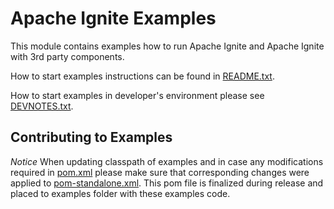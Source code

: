 # Apache Ignite Examples

This module contains examples how to run Apache Ignite and Apache Ignite with 3rd party components.

How to start examples instructions can be found in [README.txt](README.txt).

How to start examples in developer's environment please see [DEVNOTES.txt](DEVNOTES.txt).

## Contributing to Examples
*Notice* When updating classpath of examples and in case any modifications required in [pom.xml](pom.xml)
please make sure that corresponding changes were applied to
 [pom-standalone.xml](pom-standalone.xml). This pom file is finalized during release and placed to examples folder with these examples code.